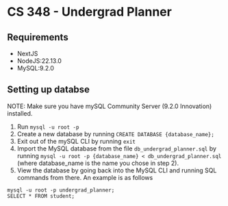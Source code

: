 # CS 348 - Undergrad Planner

## Requirements

- NextJS
- NodeJS:22.13.0
- MySQL:9.2.0

## Setting up databse
NOTE: Make sure you have mySQL Community Server (9.2.0 Innovation) installed.

1. Run `mysql -u root -p`
2. Create a new database by running `CREATE DATABASE {database_name};`
3. Exit out of the mySQL CLI by running `exit`
3. Import the MySQL database from the file `db_undergrad_planner.sql` by running `mysql -u root -p {database_name} < db_undergrad_planner.sql` (where database_name is the name you chose in step 2).
4. View the database by going back into the MySQL CLI and running SQL commands from there. An example is as follows

```
mysql -u root -p undergrad_planner;
SELECT * FROM student;
```